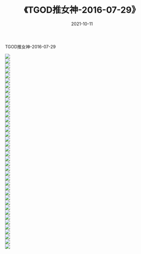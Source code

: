 ﻿---
layout: post
title:  《TGOD推女神-2016-07-29》
date:   2021-10-11
img: http://img.660000.xyz/Sharelink/网络美图/2021/TGOD推女神-2016-07-29/000.jpg
categories: [美女, 清纯, 唯美]
---

TGOD推女神-2016-07-29

  ![](http://img.660000.xyz/Sharelink/网络美图/2021/TGOD推女神-2016-07-29/001.jpg) <br> ![](http://img.660000.xyz/Sharelink/网络美图/2021/TGOD推女神-2016-07-29/002.jpg) <br> ![](http://img.660000.xyz/Sharelink/网络美图/2021/TGOD推女神-2016-07-29/003.jpg) <br> ![](http://img.660000.xyz/Sharelink/网络美图/2021/TGOD推女神-2016-07-29/004.jpg) <br> ![](http://img.660000.xyz/Sharelink/网络美图/2021/TGOD推女神-2016-07-29/005.jpg) <br> ![](http://img.660000.xyz/Sharelink/网络美图/2021/TGOD推女神-2016-07-29/006.jpg) <br> ![](http://img.660000.xyz/Sharelink/网络美图/2021/TGOD推女神-2016-07-29/007.jpg) <br> ![](http://img.660000.xyz/Sharelink/网络美图/2021/TGOD推女神-2016-07-29/008.jpg) <br> ![](http://img.660000.xyz/Sharelink/网络美图/2021/TGOD推女神-2016-07-29/009.jpg) <br> ![](http://img.660000.xyz/Sharelink/网络美图/2021/TGOD推女神-2016-07-29/010.jpg) <br> ![](http://img.660000.xyz/Sharelink/网络美图/2021/TGOD推女神-2016-07-29/011.jpg) <br> ![](http://img.660000.xyz/Sharelink/网络美图/2021/TGOD推女神-2016-07-29/012.jpg) <br> ![](http://img.660000.xyz/Sharelink/网络美图/2021/TGOD推女神-2016-07-29/013.jpg) <br> ![](http://img.660000.xyz/Sharelink/网络美图/2021/TGOD推女神-2016-07-29/014.jpg) <br> ![](http://img.660000.xyz/Sharelink/网络美图/2021/TGOD推女神-2016-07-29/015.jpg) <br> ![](http://img.660000.xyz/Sharelink/网络美图/2021/TGOD推女神-2016-07-29/016.jpg) <br> ![](http://img.660000.xyz/Sharelink/网络美图/2021/TGOD推女神-2016-07-29/017.jpg) <br> ![](http://img.660000.xyz/Sharelink/网络美图/2021/TGOD推女神-2016-07-29/018.jpg) <br> ![](http://img.660000.xyz/Sharelink/网络美图/2021/TGOD推女神-2016-07-29/019.jpg) <br> ![](http://img.660000.xyz/Sharelink/网络美图/2021/TGOD推女神-2016-07-29/020.jpg) <br> ![](http://img.660000.xyz/Sharelink/网络美图/2021/TGOD推女神-2016-07-29/021.jpg) <br> ![](http://img.660000.xyz/Sharelink/网络美图/2021/TGOD推女神-2016-07-29/022.jpg) <br> ![](http://img.660000.xyz/Sharelink/网络美图/2021/TGOD推女神-2016-07-29/023.jpg) <br> ![](http://img.660000.xyz/Sharelink/网络美图/2021/TGOD推女神-2016-07-29/024.jpg) <br> ![](http://img.660000.xyz/Sharelink/网络美图/2021/TGOD推女神-2016-07-29/025.jpg) <br> ![](http://img.660000.xyz/Sharelink/网络美图/2021/TGOD推女神-2016-07-29/026.jpg) <br> ![](http://img.660000.xyz/Sharelink/网络美图/2021/TGOD推女神-2016-07-29/027.jpg) <br> ![](http://img.660000.xyz/Sharelink/网络美图/2021/TGOD推女神-2016-07-29/028.jpg) <br> ![](http://img.660000.xyz/Sharelink/网络美图/2021/TGOD推女神-2016-07-29/029.jpg) <br> ![](http://img.660000.xyz/Sharelink/网络美图/2021/TGOD推女神-2016-07-29/030.jpg) <br> ![](http://img.660000.xyz/Sharelink/网络美图/2021/TGOD推女神-2016-07-29/031.jpg) <br> ![](http://img.660000.xyz/Sharelink/网络美图/2021/TGOD推女神-2016-07-29/032.jpg) <br> ![](http://img.660000.xyz/Sharelink/网络美图/2021/TGOD推女神-2016-07-29/033.jpg) <br> ![](http://img.660000.xyz/Sharelink/网络美图/2021/TGOD推女神-2016-07-29/034.jpg) <br> ![](http://img.660000.xyz/Sharelink/网络美图/2021/TGOD推女神-2016-07-29/035.jpg) <br> ![](http://img.660000.xyz/Sharelink/网络美图/2021/TGOD推女神-2016-07-29/036.jpg) <br> ![](http://img.660000.xyz/Sharelink/网络美图/2021/TGOD推女神-2016-07-29/037.jpg) <br> ![](http://img.660000.xyz/Sharelink/网络美图/2021/TGOD推女神-2016-07-29/038.jpg) <br> ![](http://img.660000.xyz/Sharelink/网络美图/2021/TGOD推女神-2016-07-29/039.jpg) <br> ![](http://img.660000.xyz/Sharelink/网络美图/2021/TGOD推女神-2016-07-29/040.jpg) <br>